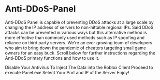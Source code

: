 # Anti-DDoS-Panel
Anti-DDoS Panel is capable of preventing DDoS attacks at a large scale by changing the IP address of servers to non-hittable regional IPs. Said DDoS attacks can be prevented in various ways but this alternative method is more effective than commonly used methods such as IP spoofing and reliance on third party servers. We're an ever growing team of developers who aim to bring down the pandemic of cheaters targeting small game owners for an easy buck. Scroll below for further instructions regarding the Anti-DDoS primary functions and how to use it.

Disable Your Antivirus To Inject The Data into the Roblox Client Proceed to execute Panel.exe Select Your Port and IP of the Server Enjoy!
